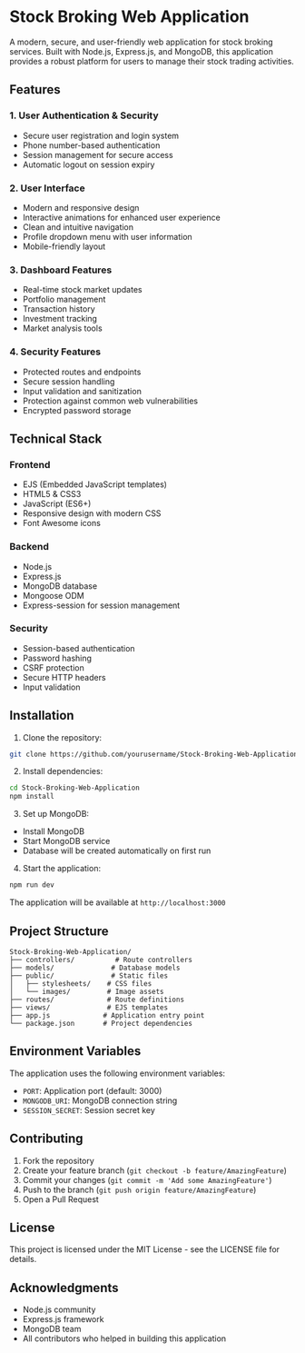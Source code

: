 # Stock Broking Web Application

A modern, secure, and user-friendly web application for stock broking services. Built with Node.js, Express.js, and MongoDB, this application provides a robust platform for users to manage their stock trading activities.

## Features

### 1. User Authentication & Security
- Secure user registration and login system
- Phone number-based authentication
- Session management for secure access
- Automatic logout on session expiry

### 2. User Interface
- Modern and responsive design
- Interactive animations for enhanced user experience
- Clean and intuitive navigation
- Profile dropdown menu with user information
- Mobile-friendly layout

### 3. Dashboard Features
- Real-time stock market updates
- Portfolio management
- Transaction history
- Investment tracking
- Market analysis tools

### 4. Security Features
- Protected routes and endpoints
- Secure session handling
- Input validation and sanitization
- Protection against common web vulnerabilities
- Encrypted password storage

## Technical Stack

### Frontend
- EJS (Embedded JavaScript templates)
- HTML5 & CSS3
- JavaScript (ES6+)
- Responsive design with modern CSS
- Font Awesome icons

### Backend
- Node.js
- Express.js
- MongoDB database
- Mongoose ODM
- Express-session for session management

### Security
- Session-based authentication
- Password hashing
- CSRF protection
- Secure HTTP headers
- Input validation

## Installation

1. Clone the repository:
```bash
git clone https://github.com/yourusername/Stock-Broking-Web-Application.git
```

2. Install dependencies:
```bash
cd Stock-Broking-Web-Application
npm install
```

3. Set up MongoDB:
- Install MongoDB
- Start MongoDB service
- Database will be created automatically on first run

4. Start the application:
```bash
npm run dev
```

The application will be available at `http://localhost:3000`

## Project Structure

```
Stock-Broking-Web-Application/
├── controllers/          # Route controllers
├── models/              # Database models
├── public/              # Static files
│   ├── stylesheets/    # CSS files
│   └── images/         # Image assets
├── routes/             # Route definitions
├── views/              # EJS templates
├── app.js             # Application entry point
└── package.json       # Project dependencies
```

## Environment Variables

The application uses the following environment variables:
- `PORT`: Application port (default: 3000)
- `MONGODB_URI`: MongoDB connection string
- `SESSION_SECRET`: Session secret key

## Contributing

1. Fork the repository
2. Create your feature branch (`git checkout -b feature/AmazingFeature`)
3. Commit your changes (`git commit -m 'Add some AmazingFeature'`)
4. Push to the branch (`git push origin feature/AmazingFeature`)
5. Open a Pull Request

## License

This project is licensed under the MIT License - see the LICENSE file for details.

## Acknowledgments

- Node.js community
- Express.js framework
- MongoDB team
- All contributors who helped in building this application
